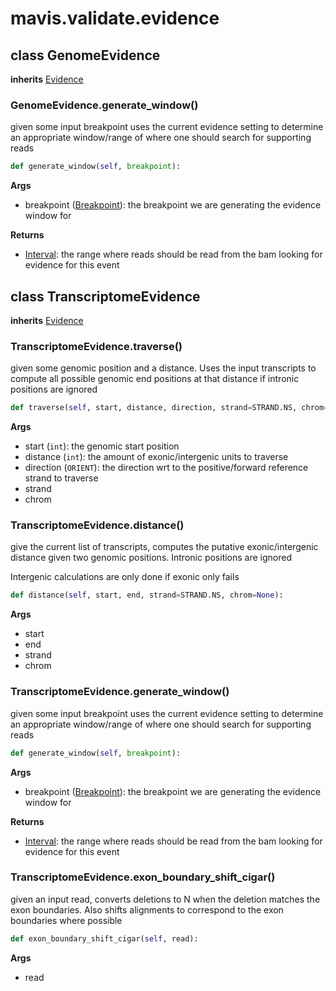 # mavis.validate.evidence

## class GenomeEvidence

**inherits** [Evidence](../base/#class-evidence)


### GenomeEvidence.generate\_window()

given some input breakpoint uses the current evidence setting to determine an
appropriate window/range of where one should search for supporting reads

```python
def generate_window(self, breakpoint):
```

**Args**

- breakpoint ([Breakpoint](../../breakpoint/#class-breakpoint)): the breakpoint we are generating the evidence window for

**Returns**

- [Interval](../../interval/#class-interval): the range where reads should be read from the bam looking for evidence for this event



## class TranscriptomeEvidence

**inherits** [Evidence](../base/#class-evidence)


### TranscriptomeEvidence.traverse()

given some genomic position and a distance. Uses the input transcripts to
compute all possible genomic end positions at that distance if intronic
positions are ignored

```python
def traverse(self, start, distance, direction, strand=STRAND.NS, chrom=None):
```

**Args**

- start (`int`): the genomic start position
- distance (`int`): the amount of exonic/intergenic units to traverse
- direction (`ORIENT`): the direction wrt to the positive/forward reference strand to traverse
- strand
- chrom



### TranscriptomeEvidence.distance()

give the current list of transcripts, computes the putative exonic/intergenic distance
given two genomic positions. Intronic positions are ignored

Intergenic calculations are only done if exonic only fails

```python
def distance(self, start, end, strand=STRAND.NS, chrom=None):
```

**Args**

- start
- end
- strand
- chrom

### TranscriptomeEvidence.generate\_window()

given some input breakpoint uses the current evidence setting to determine an
appropriate window/range of where one should search for supporting reads

```python
def generate_window(self, breakpoint):
```

**Args**

- breakpoint ([Breakpoint](../../breakpoint/#class-breakpoint)): the breakpoint we are generating the evidence window for

**Returns**

- [Interval](../../interval/#class-interval): the range where reads should be read from the bam looking for evidence for this event


### TranscriptomeEvidence.exon\_boundary\_shift\_cigar()

given an input read, converts deletions to N when the deletion matches the exon boundaries. Also shifts alignments
to correspond to the exon boundaries where possible

```python
def exon_boundary_shift_cigar(self, read):
```

**Args**

- read


